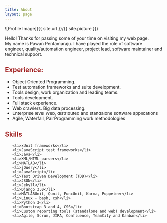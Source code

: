 ```yaml
---
title: About
layout: page
---
```

![Profile Image]({{ site.url }}/{{ site.picture }})

<p>Hello! Thanks for passing some of your time on visiting my web page.<br/>
My name is Pawan Pentamaraju. I have played the role of software engineer, quality/automation engineer, project lead,
software maintainer and technical support.</p>

<h2 style="color: brown">Experience:</h2>
<ul class="skill-list">
	<li>Object Oriented Programming. </li>
	<li>Test automation frameworks and suite development. </li>
	<li>Tools design, work organization and leading teams. </li>
	<li>Tools development. </li>
	<li>Full stack experience. </li>
	<li>Web crawlers. Big data processing. </li>
	<li>Enterprise level Web, distributed and standalone software applications</li>
	<li>Agile, Waterfall, PairProgramming work methodologies</li>	
</ul>

<h2 style="color: brown">Skills</h2>

<ul class="skill-list">

	<li>xUnit frameworks</li>
	<li>JavaScript test frameworks</li>
	<li>Java</li>
	<li>XML/HTML parsers</li>
	<li>MATLAB</li>
	<li>jQuery</li>
	<li>JavaScript</li>
	<li>Test Driven Development (TDD)</li>
	<li>JSON</li>
	<li>Jekyll</li>
	<li>Django 3.0</li>
	<li>MATLABUnit, Qunit, FuncUnit, Karma, Puppeteer</li>
	<li>Linux - bash, csh</li>
	<li>Python 3</li>
	<li>Bootstrap 3 and 4, CSS</li>
	<li>Custom reporting tools (standalone and web) development</li>
	<li>Agile, Scrum, JIRA, Confluence, TeamCity and Kanban</li>
	
</ul>

<!--h2>Projects</h2-->

<!--ul>
	<li><a href="https://github.com/">Lorem Lorem</a></li>
	<li><a href="https://github.com/">Ipsum Dolor</a></li>
	<li><a href="https://github.com/">Dolor Lorem</a></li>
</ul-->
